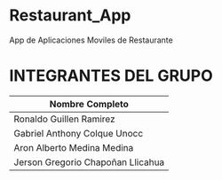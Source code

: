 # Restaurant_App
App de Aplicaciones Moviles de Restaurante 

# INTEGRANTES DEL GRUPO
| Nombre Completo                  |
| ---------------------------------|
| Ronaldo Guillen Ramirez          | 
| Gabriel Anthony Colque Unocc     | 
| Aron Alberto Medina Medina       |
| Jerson Gregorio Chapoñan Llicahua| 

